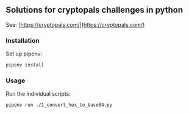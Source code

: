 ## Solutions for cryptopals challenges in python

See: [https://cryptopals.com/](https://cryptopals.com/)

### Installation

Set up pipenv:

```bash
pipenv install
```

### Usage

Run the individual scripts:

```bash
pipenv run ./1_convert_hex_to_base64.py
```
